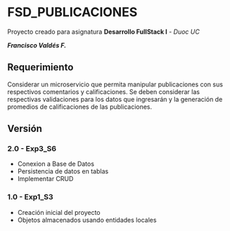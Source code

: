 # FSD_PUBLICACIONES
Proyecto creado para asignatura **Desarrollo FullStack I** - _Duoc UC_

_**Francisco Valdés F.**_

## Requerimiento
Considerar un microservicio que permita manipular publicaciones con sus respectivos comentarios y calificaciones. Se deben considerar las respectivas validaciones para los datos que ingresarán y la generación de promedios de calificaciones de las publicaciones. 
 
## Versión

### 2.0 - Exp3_S6

- Conexion a Base de Datos
- Persistencia de datos en tablas
- Implementar CRUD


### 1.0 - Exp1_S3

- Creación inicial del proyecto
- Objetos almacenados usando entidades locales